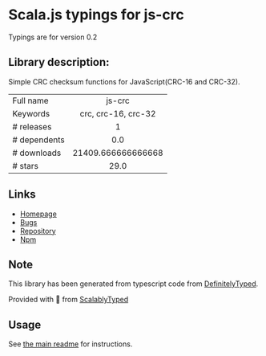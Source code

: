 
# Scala.js typings for js-crc

Typings are for version 0.2

## Library description:
Simple CRC checksum functions for JavaScript(CRC-16 and CRC-32).

|                    |                 |
| ------------------ | :-------------: |
| Full name          | js-crc |
| Keywords           | crc, crc-16, crc-32 |
| # releases         | 1 |
| # dependents       | 0.0 |
| # downloads        | 21409.666666666668 |
| # stars            | 29.0 |

## Links
- [Homepage](https://github.com/emn178/js-crc)
- [Bugs](https://github.com/emn178/js-crc/issues)
- [Repository](https://github.com/emn178/js-crc)
- [Npm](https://www.npmjs.com/package/js-crc)
    


## Note
This library has been generated from typescript code from [DefinitelyTyped](https://definitelytyped.org).

Provided with :purple_heart: from [ScalablyTyped](https://github.com/oyvindberg/ScalablyTyped)

## Usage
See [the main readme](../../readme.md) for instructions.


